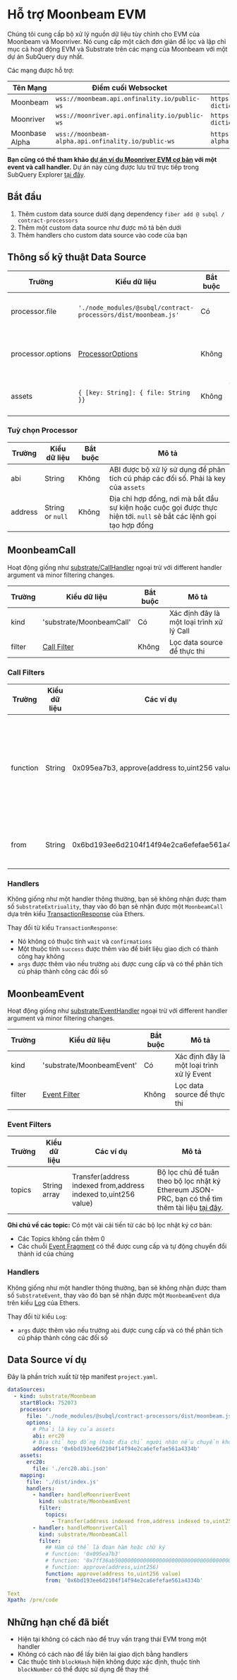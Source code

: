 # Hỗ trợ Moonbeam EVM

Chúng tôi cung cấp bộ xử lý nguồn dữ liệu tùy chỉnh cho EVM của Moonbeam và Moonriver. Nó cung cấp một cách đơn giản để lọc và lập chỉ mục cả hoạt động EVM và Substrate trên các mạng của Moonbeam với một dự án SubQuery duy nhất.

Các mạng được hỗ trợ:

| Tên Mạng       | Điểm cuối Websocket                                | Điểm cuối Dictionary                                                 |
| -------------- | -------------------------------------------------- | -------------------------------------------------------------------- |
| Moonbeam       | `wss://moonbeam.api.onfinality.io/public-ws`       | `https://api.subquery.network/sq/subquery/moonbeam-dictionary`       |
| Moonriver      | `wss://moonriver.api.onfinality.io/public-ws`      | `https://api.subquery.network/sq/subquery/moonriver-dictionary`      |
| Moonbase Alpha | `wss://moonbeam-alpha.api.onfinality.io/public-ws` | `https://api.subquery.network/sq/subquery/moonbase-alpha-dictionary` |

**Bạn cũng có thể tham khảo [dự án ví dụ Moonriver EVM cơ bản](https://github.com/subquery/tutorials-moonriver-evm-starter) với một event và call handler.** Dự án này cũng được lưu trữ trực tiếp trong SubQuery Explorer [tại đây](https://explorer.subquery.network/subquery/subquery/moonriver-evm-starter-project).

## Bắt đầu

1. Thêm custom data source dưới dạng dependency ` fiber add @ subql / contract-processors `
2. Thêm một custom data source như được mô tả bên dưới
3. Thêm handlers cho custom data source vào code của bạn

## Thông số kỹ thuật Data Source

| Trường            | Kiểu dữ liệu                                                   | Bắt buộc | Mô tả                                          |
| ----------------- | -------------------------------------------------------------- | -------- | ---------------------------------------------- |
| processor.file    | `'./node_modules/@subql/contract-processors/dist/moonbeam.js'` | Có       | Tệp tham chiếu đến mã data processor           |
| processor.options | [ProcessorOptions](#processor-options)                         | Không    | Các tùy chọn dành riêng cho Moonbeam Processor |
| assets            | `{ [key: String]: { file: String }}`                           | Không    | Đối tượng của tệp asset bên ngoài              |

### Tuỳ chọn Processor

| Trường  | Kiểu dữ liệu     | Bắt buộc | Mô tả                                                                                                                |
| ------- | ---------------- | -------- | -------------------------------------------------------------------------------------------------------------------- |
| abi     | String           | Không    | ABI được bộ xử lý sử dụng để phân tích cú pháp các đối số. Phải là key của `assets`                                  |
| address | String or `null` | Không    | Địa chỉ hợp đồng, nơi mà bắt đầu sự kiện hoặc cuộc gọi được thực hiện tới. ` null ` sẽ bắt các lệnh gọi tạo hợp đồng |

## MoonbeamCall

Hoạt động giống như [substrate/CallHandler](../create/mapping/#call-handler) ngoại trừ với different handler argument và minor filtering changes.

| Trường | Kiểu dữ liệu                 | Bắt buộc | Mô tả                                     |
| ------ | ---------------------------- | -------- | ----------------------------------------- |
| kind   | 'substrate/MoonbeamCall'     | Có       | Xác định đây là một loại trình xử lý Call |
| filter | [Call Filter](#call-filters) | Không    | Lọc data source để thực thi               |

### Call Filters

| Trường   | Kiểu dữ liệu | Các ví dụ                                     | Mô tả                                                                                                                                                            |
| -------- | ------------ | --------------------------------------------- | ---------------------------------------------------------------------------------------------------------------------------------------------------------------- |
| function | String       | 0x095ea7b3, approve(address to,uint256 value) | Hoặc chuỗi [Function Signature](https://docs.ethers.io/v5/api/utils/abi/fragments/#FunctionFragment) hoặc hàm ` sighash ` dùng để lọc hàm được gọi trên hợp đồng |
| from     | String       | 0x6bd193ee6d2104f14f94e2ca6efefae561a4334b    | Một địa chỉ Ethereum đã gửi giao dịch                                                                                                                            |

### Handlers

Không giống như một handler thông thường, bạn sẽ không nhận được tham số `SubstrateExtriuality`, thay vào đó bạn sẽ nhận được một `MoonbeamCall` dựa trên kiểu [TransactionResponse](https://docs.ethers.io/v5/api/providers/types/#providers-TransactionResponse) của Ethers.

Thay đổi từ kiểu `TransactionResponse`:

- Nó không có thuộc tính `wait` và `confirmations`
- Một thuộc tính `success` được thêm vào để biết liệu giao dịch có thành công hay không
- `args` được thêm vào nếu trường `abi` được cung cấp và có thể phân tích cú pháp thành công các đối số

## MoonbeamEvent

Hoạt động giống như [substrate/EventHandler](../create/mapping/#event-handler) ngoại trừ với different handler argument và minor filtering changes.

| Trường | Kiểu dữ liệu                   | Bắt buộc | Mô tả                                      |
| ------ | ------------------------------ | -------- | ------------------------------------------ |
| kind   | 'substrate/MoonbeamEvent'      | Có       | Xác định đây là một loại trình xử lý Event |
| filter | [Event Filter](#event-filters) | Không    | Lọc data source để thực thi                |

### Event Filters

| Trường | Kiểu dữ liệu | Các ví dụ                                                       | Mô tả                                                                                                                                         |
| ------ | ------------ | --------------------------------------------------------------- | --------------------------------------------------------------------------------------------------------------------------------------------- |
| topics | String array | Transfer(address indexed from,address indexed to,uint256 value) | Bộ lọc chủ đề tuân theo bộ lọc nhật ký Ethereum JSON-PRC, bạn có thể tìm thêm tài liệu [tại đây](https://docs.ethers.io/v5/concepts/events/). |

<b>Ghi chú về các topic:</b>
Có một vài cải tiến từ các bộ lọc nhật ký cơ bản:

- Các Topics không cần thêm 0
- Các chuỗi [Event Fragment](https://docs.ethers.io/v5/api/utils/abi/fragments/#EventFragment) có thể được cung cấp và tự động chuyển đổi thành id của chúng

### Handlers

Không giống như một handler thông thường, bạn sẽ không nhận được tham số `SubstrateEvent`, thay vào đó bạn sẽ nhận được một `MoonbeamEvent` dựa trên kiểu [Log](https://docs.ethers.io/v5/api/providers/types/#providers-Log) của Ethers.

Thay đổi từ kiểu `Log`:

- `args` được thêm vào nếu trường `abi` được cung cấp và có thể phân tích cú pháp thành công các đối số

## Data Source ví dụ

Đây là phần trích xuất từ tệp manifest `project.yaml`.

```yaml
dataSources:
  - kind: substrate/Moonbeam
    startBlock: 752073
    processor:
      file: './node_modules/@subql/contract-processors/dist/moonbeam.js'
      options:
        # Phải là key của assets
        abi: erc20
        # Địa chỉ hợp đồng (hoặc địa chỉ người nhận nếu chuyển khoản) để lọc, nếu `null` phải dành cho việc tạo hợp đồng
        address: '0x6bd193ee6d2104f14f94e2ca6efefae561a4334b'
    assets:
      erc20:
        file: './erc20.abi.json'
    mapping:
      file: './dist/index.js'
      handlers:
        - handler: handleMoonriverEvent
          kind: substrate/MoonbeamEvent
          filter:
            topics:
              - Transfer(address indexed from,address indexed to,uint256 value)
        - handler: handleMoonriverCall
          kind: substrate/MoonbeamCall
          filter:
            ## Hàm có thể là đoạn hàm hoặc chữ ký
            # function: '0x095ea7b3'
            # function: '0x7ff36ab500000000000000000000000000000000000000000000000000000000'
            # function: approve(address,uint256)
            function: approve(address to,uint256 value)
            from: '0x6bd193ee6d2104f14f94e2ca6efefae561a4334b'
 
Text
Xpath: /pre/code
```

## Những hạn chế đã biết

- Hiện tại không có cách nào để truy vấn trạng thái EVM trong một handler
- Không có cách nào để lấy biên lai giao dịch bằng handlers
- Các thuộc tính `blockHash` hiện không được xác định, thuộc tính `blockNumber` có thể được sử dụng để thay thế
